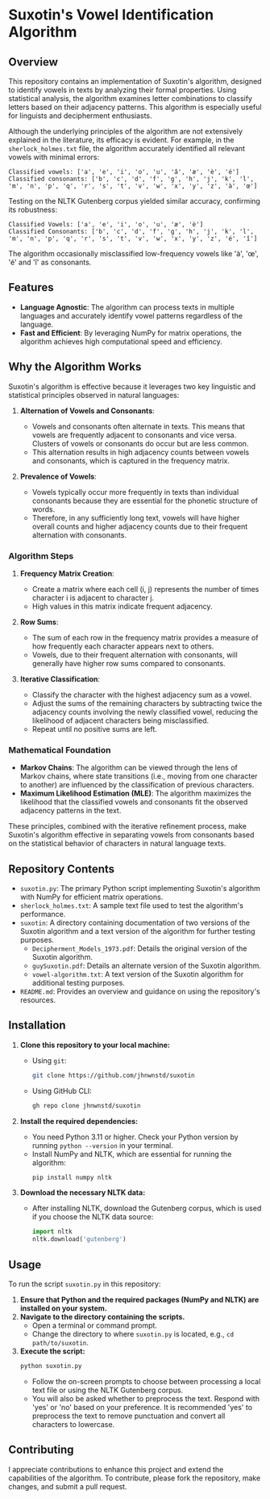 # Suxotin's Vowel Identification Algorithm

## Overview
This repository contains an implementation of Suxotin's algorithm, designed to identify vowels in texts by analyzing their formal properties. Using statistical analysis, the algorithm examines letter combinations to classify letters based on their adjacency patterns. This algorithm is especially useful for linguists and decipherment enthusiasts.

Although the underlying principles of the algorithm are not extensively explained in the literature, its efficacy is evident. For example, in the `sherlock_holmes.txt` file, the algorithm accurately identified all relevant vowels with minimal errors:

```
Classified vowels: ['a', 'e', 'i', 'o', 'u', 'â', 'æ', 'è', 'é']
Classified consonants: ['b', 'c', 'd', 'f', 'g', 'h', 'j', 'k', 'l', 'm', 'n', 'p', 'q', 'r', 's', 't', 'v', 'w', 'x', 'y', 'z', 'à', 'œ']
```

Testing on the NLTK Gutenberg corpus yielded similar accuracy, confirming its robustness:

```
Classified Vowels: ['a', 'e', 'i', 'o', 'u', 'æ', 'è']
Classified Consonants: ['b', 'c', 'd', 'f', 'g', 'h', 'j', 'k', 'l', 'm', 'n', 'p', 'q', 'r', 's', 't', 'v', 'w', 'x', 'y', 'z', 'é', 'î']
```

The algorithm occasionally misclassified low-frequency vowels like 'à', 'œ', 'é' and 'î' as consonants.

## Features
- **Language Agnostic**: The algorithm can process texts in multiple languages and accurately identify vowel patterns regardless of the language.
- **Fast and Efficient**: By leveraging NumPy for matrix operations, the algorithm achieves high computational speed and efficiency.

## Why the Algorithm Works
Suxotin's algorithm is effective because it leverages two key linguistic and statistical principles observed in natural languages:

1. **Alternation of Vowels and Consonants**:
    - Vowels and consonants often alternate in texts. This means that vowels are frequently adjacent to consonants and vice versa. Clusters of vowels or consonants do occur but are less common.
    - This alternation results in high adjacency counts between vowels and consonants, which is captured in the frequency matrix.

2. **Prevalence of Vowels**:
    - Vowels typically occur more frequently in texts than individual consonants because they are essential for the phonetic structure of words.
    - Therefore, in any sufficiently long text, vowels will have higher overall counts and higher adjacency counts due to their frequent alternation with consonants.

### Algorithm Steps
1. **Frequency Matrix Creation**:
    - Create a matrix where each cell (i, j) represents the number of times character i is adjacent to character j.
    - High values in this matrix indicate frequent adjacency.

2. **Row Sums**:
    - The sum of each row in the frequency matrix provides a measure of how frequently each character appears next to others.
    - Vowels, due to their frequent alternation with consonants, will generally have higher row sums compared to consonants.

3. **Iterative Classification**:
    - Classify the character with the highest adjacency sum as a vowel.
    - Adjust the sums of the remaining characters by subtracting twice the adjacency counts involving the newly classified vowel, reducing the likelihood of adjacent characters being misclassified.
    - Repeat until no positive sums are left.

### Mathematical Foundation
- **Markov Chains**: The algorithm can be viewed through the lens of Markov chains, where state transitions (i.e., moving from one character to another) are influenced by the classification of previous characters.
- **Maximum Likelihood Estimation (MLE)**: The algorithm maximizes the likelihood that the classified vowels and consonants fit the observed adjacency patterns in the text.

These principles, combined with the iterative refinement process, make Suxotin's algorithm effective in separating vowels from consonants based on the statistical behavior of characters in natural language texts.

## Repository Contents
- `suxotin.py`: The primary Python script implementing Suxotin's algorithm with NumPy for efficient matrix operations.
- `sherlock_holmes.txt`: A sample text file used to test the algorithm's performance.
- `suxotin`: A directory containing documentation of two versions of the Suxotin algorithm and a text version of the algorithm for further testing purposes.
   - `Decipherment_Models_1973.pdf`: Details the original version of the Suxotin algorithm.
   - `guySuxotin.pdf`: Details an alternate version of the Suxotin algorithm.
   - `vowel-algorithm.txt`: A text version of the Suxotin algorithm for additional testing purposes.
- `README.md`: Provides an overview and guidance on using the repository's resources.

## Installation
1. **Clone this repository to your local machine:**

   - Using `git`:
     ```bash
     git clone https://github.com/jhnwnstd/suxotin
     ```

   - Using GitHub CLI:
     ```bash
     gh repo clone jhnwnstd/suxotin
     ```

2. **Install the required dependencies:**
   - You need Python 3.11 or higher. Check your Python version by running `python --version` in your terminal.
   - Install NumPy and NLTK, which are essential for running the algorithm:
     ```bash
     pip install numpy nltk
     ```

3. **Download the necessary NLTK data:**
   - After installing NLTK, download the Gutenberg corpus, which is used if you choose the NLTK data source:
     ```python
     import nltk
     nltk.download('gutenberg')
     ```

## Usage
To run the script `suxotin.py` in this repository:
1. **Ensure that Python and the required packages (NumPy and NLTK) are installed on your system.**
2. **Navigate to the directory containing the scripts.** 
   - Open a terminal or command prompt.
   - Change the directory to where `suxotin.py` is located, e.g., `cd path/to/suxotin`.
3. **Execute the script:**
   ```bash
   python suxotin.py
   ```
   - Follow the on-screen prompts to choose between processing a local text file or using the NLTK Gutenberg corpus.
   - You will also be asked whether to preprocess the text. Respond with 'yes' or 'no' based on your preference. It is recommended 'yes' to preprocess the text to remove punctuation and convert all characters to lowercase.

## Contributing
I appreciate contributions to enhance this project and extend the capabilities of the algorithm. To contribute, please fork the repository, make changes, and submit a pull request.
